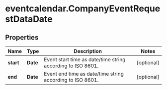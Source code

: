 # eventcalendar.CompanyEventRequestDataDate

## Properties

Name | Type | Description | Notes
------------ | ------------- | ------------- | -------------
**start** | **Date** | Event start time as date/time string according to ISO 8601. | [optional] 
**end** | **Date** | Event end time as date/time string according to ISO 8601. | [optional] 



